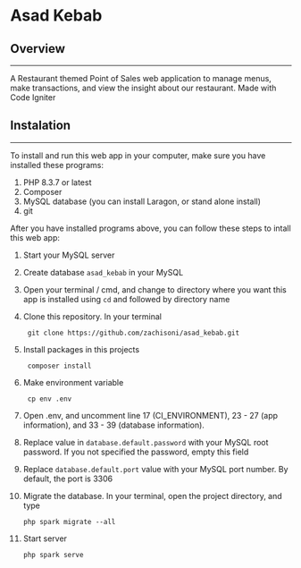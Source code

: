 # Asad Kebab

## Overview
---
A Restaurant themed Point of Sales web application to manage menus, make transactions, and view the insight about our restaurant. Made with Code Igniter

## Instalation
---
To install and run this web app in your computer, make sure you have installed these programs:
1. PHP 8.3.7 or latest
2. Composer
3. MySQL database (you can install Laragon, or stand alone install)
4. git

After you have installed programs above, you can follow these steps to intall this web app:
1. Start your MySQL server

2. Create database `asad_kebab` in your MySQL 

3. Open your terminal / cmd, and change to directory where you want this app is installed using `cd` and followed by directory name

4. Clone this repository. In your terminal

        git clone https://github.com/zachisoni/asad_kebab.git

5. Install packages in this projects

        composer install

6. Make environment variable

        cp env .env

7. Open .env, and uncomment line 17 (CI_ENVIRONMENT), 23 - 27 (app information), and 33 - 39 (database information). 

8. Replace value in `database.default.password` with your MySQL root password. If you not specified the password, empty this field

9. Replace `database.default.port` value with your MySQL port number. By default, the port is 3306

10. Migrate the database. In your terminal, open the project directory, and type

        php spark migrate --all

12. Start server
        
        php spark serve